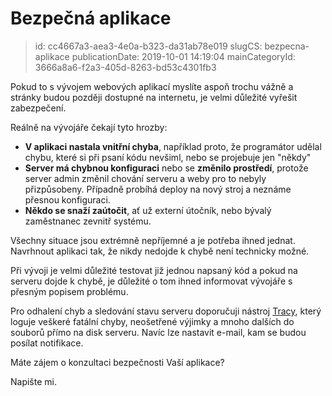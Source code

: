 Bezpečná aplikace
================================

> id: cc4667a3-aea3-4e0a-b323-da31ab78e019
> slugCS: bezpecna-aplikace
> publicationDate: 2019-10-01 14:19:04
> mainCategoryId: 3666a8a6-f2a3-405d-8263-bd53c4301fb3

Pokud to s vývojem webových aplikací myslíte aspoň trochu vážně a stránky budou později dostupné na internetu, je velmi důležité vyřešit zabezpečení.

Reálně na vývojáře čekají tyto hrozby:

- **V aplikaci nastala vnitřní chyba**, například proto, že programátor udělal chybu, které si při psaní kódu nevšiml, nebo se projebuje jen "někdy"
- **Server má chybnou konfiguraci** nebo se **změnilo prostředí**, protože server admin změnil chování serveru a weby pro to nebyly přizpůsobeny. Případně probíhá deploy na nový stroj a neznáme přesnou konfiguraci.
- **Někdo se snaží zaútočit**, ať už externí útočník, nebo bývalý zaměstnanec zevnitř systému.

Všechny situace jsou extrémně nepříjemné a je potřeba ihned jednat. Navrhnout aplikaci tak, že nikdy nedojde k chybě není technicky možné.

Při vývoji je velmi důležité testovat již jednou napsaný kód a pokud na serveru dojde k chybě, je důležité o tom ihned informovat vývojáře s přesným popisem problému.

Pro odhalení chyb a sledování stavu serveru doporučuji nástroj <a href="https://tracy.nette.org/">Tracy</a>, který loguje veškeré fatální chyby, neošetřené výjimky a mnoho dalších do souborů přímo na disk serveru. Navíc lze nastavit e-mail, kam se budou posílat notifikace.

Máte zájem o konzultaci bezpečnosti Vaší aplikace?

Napište mi.
